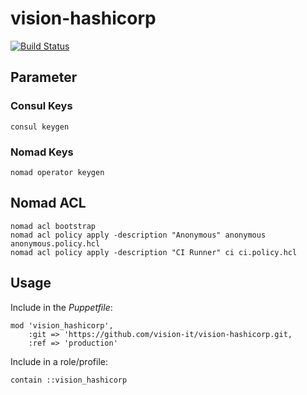 # vision-hashicorp

[![Build Status](https://travis-ci.org/vision-it/vision-hashicorp.svg?branch=development)](https://travis-ci.org/vision-it/vision-hashicorp)

## Parameter

### Consul Keys

```
consul keygen
```

### Nomad Keys

```
nomad operator keygen
```

## Nomad ACL

```
nomad acl bootstrap
nomad acl policy apply -description "Anonymous" anonymous anonymous.policy.hcl
nomad acl policy apply -description "CI Runner" ci ci.policy.hcl
```


## Usage


Include in the *Puppetfile*:

```
mod 'vision_hashicorp',
    :git => 'https://github.com/vision-it/vision-hashicorp.git,
    :ref => 'production'
```

Include in a role/profile:

```puppet
contain ::vision_hashicorp
```

